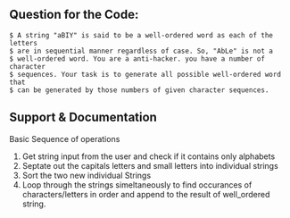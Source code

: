 ## Question for the Code:    

    $ A string "aBIY" is said to be a well-ordered word as each of the letters
    $ are in sequential manner regardless of case. So, "AbLe" is not a 
    $ well-ordered word. You are a anti-hacker. you have a number of character
    $ sequences. Your task is to generate all possible well-ordered word that
    $ can be generated by those numbers of given character sequences.

## Support & Documentation

Basic Sequence of operations

1. Get string input from the user and check if it contains only alphabets
2. Septate out the capitals letters and small letters into individual strings
3. Sort the two new individual Strings
4. Loop through the strings simeltaneously to find occurances of characters/letters in order and append to the result of well_ordered string.